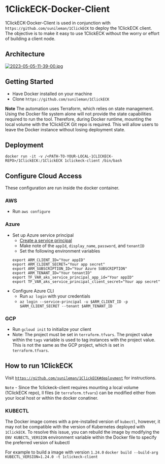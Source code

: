# 1ClickECK-Docker-Client

1ClickECK-Docker-Client is used in conjunction with `https://github.com/sunileman/1ClickECK` to deploy the 1ClickECK client. The objective is to make it easy to use 1ClickECK without the worry or effort of building a client node.

## Architecture
[![2023-05-05-11-39-00.jpg](https://i.postimg.cc/VL2W6kZQ/2023-05-05-11-39-00.jpg)](https://postimg.cc/QHkTYhr0)

## Getting Started
* Have Docker installed on your machine
* Clone `https://github.com/sunileman/1ClickECK`

**Note**
The automation uses Terraform, which relies on state management. Using the Docker file system alone will not provide the state capabilities required to run the tool. Therefore, during Docker runtime, mounting the local volume with the 1ClickECK Git repo is required. This will allow users to leave the Docker instance without losing deployment state.

## Deployment
`docker run -it -v /<PATH-TO-YOUR-LOCAL-1CLICKECK-REPO>/1ClickECK:/1ClickECK 1clickeck-client /bin/bash`

## Configure Cloud Access
These configuration are run inside the docker container.

### AWS
* Run `aws configure`

### Azure
* Set up Azure service principal
    * [Create a service principal](https://learn.microsoft.com/en-us/azure/developer/terraform/authenticate-to-azure?tabs=bash#create-a-service-principal)
    * Make note of the `appId`, `display_name`, `password`, and `tenantID`
    * Set the following environment variables
    ```
    export ARM_CLIENT_ID="Your appID"
    export ARM_CLIENT_SECRET="Your app secret"
    export ARM_SUBSCRIPTION_ID="Your Azure SUBSCRIPTION"
    export ARM_TENANT_ID="Your tenantID"
    export TF_VAR_aks_service_principal_app_id="Your appID"
    export TF_VAR_aks_service_principal_client_secret="Your app secret"
    ```
* Configure Azure CLI
    * Run `az login` with your credentials
    * `az login --service-principal -u $ARM_CLIENT_ID -p $ARM_CLIENT_SECRET --tenant $ARM_TENANT_ID`

### GCP
* Run `gcloud init` to initialize your client
* Note: The project must be set in `terraform.tfvars`. The project value within the `tags` variable is used to tag instances with the project value. This is not the same as the GCP project, which is set in `terraform.tfvars`.

## How to run 1ClickECK
Visit [`https://github.com/sunileman/1ClickECK#deployment`](https://github.com/sunileman/1ClickECK#deployment) for instructions.

`Note` -  Since the 1clickeck-client requires mounting a local volume (1ClickECK repo), ll files (ie `terraform.tfvars`) can be modified either from your local host or within the docker conatiner.



### KUBECTL
The Docker image comes with a pre-installed version of `kubectl`, however, it may not be compatible with the version of Kubernetes deployed with `1ClickECK`. To resolve this issue, you can rebuild the image by modifying the `ENV KUBECTL_VERSION` environment variable within the Docker file to specify the preferred version of kubectl

For example to build a image with version `1.24.0`
`docker build --build-arg KUBECTL_VERSION=1.24.0 -t 1clickeck-client`